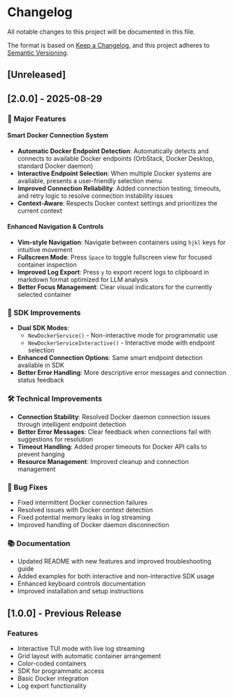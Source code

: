 # Changelog

All notable changes to this project will be documented in this file.

The format is based on [Keep a Changelog](https://keepachangelog.com/en/1.0.0/),
and this project adheres to [Semantic Versioning](https://semver.org/spec/v2.0.0.html).

## [Unreleased]

## [2.0.0] - 2025-08-29

### 🚀 Major Features

#### Smart Docker Connection System
- **Automatic Docker Endpoint Detection**: Automatically detects and connects to available Docker endpoints (OrbStack, Docker Desktop, standard Docker daemon)
- **Interactive Endpoint Selection**: When multiple Docker systems are available, presents a user-friendly selection menu
- **Improved Connection Reliability**: Added connection testing, timeouts, and retry logic to resolve connection instability issues
- **Context-Aware**: Respects Docker context settings and prioritizes the current context

#### Enhanced Navigation & Controls
- **Vim-style Navigation**: Navigate between containers using `hjkl` keys for intuitive movement
- **Fullscreen Mode**: Press `Space` to toggle fullscreen view for focused container inspection
- **Improved Log Export**: Press `y` to export recent logs to clipboard in markdown format optimized for LLM analysis
- **Better Focus Management**: Clear visual indicators for the currently selected container

### 🔧 SDK Improvements
- **Dual SDK Modes**: 
  - `NewDockerService()` - Non-interactive mode for programmatic use
  - `NewDockerServiceInteractive()` - Interactive mode with endpoint selection
- **Enhanced Connection Options**: Same smart endpoint detection available in SDK
- **Better Error Handling**: More descriptive error messages and connection status feedback

### 🛠️ Technical Improvements
- **Connection Stability**: Resolved Docker daemon connection issues through intelligent endpoint detection
- **Better Error Messages**: Clear feedback when connections fail with suggestions for resolution
- **Timeout Handling**: Added proper timeouts for Docker API calls to prevent hanging
- **Resource Management**: Improved cleanup and connection management

### 🐛 Bug Fixes
- Fixed intermittent Docker connection failures
- Resolved issues with Docker context detection
- Fixed potential memory leaks in log streaming
- Improved handling of Docker daemon disconnection

### 📚 Documentation
- Updated README with new features and improved troubleshooting guide
- Added examples for both interactive and non-interactive SDK usage
- Enhanced keyboard controls documentation
- Improved installation and setup instructions

## [1.0.0] - Previous Release

### Features
- Interactive TUI mode with live log streaming
- Grid layout with automatic container arrangement  
- Color-coded containers
- SDK for programmatic access
- Basic Docker integration
- Log export functionality
